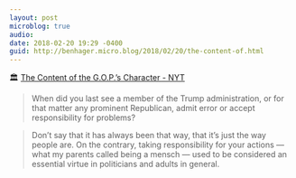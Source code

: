 ```yaml
---
layout: post
microblog: true
audio: 
date: 2018-02-20 19:29 -0400
guid: http://benhager.micro.blog/2018/02/20/the-content-of.html
---
```

🏛 [The Content of the G.O.P.’s Character - NYT](https://www.nytimes.com/2018/02/19/opinion/gop-character-bad-faith.html)

> When did you last see a member of the Trump administration, or for that matter any prominent Republican, admit error or accept responsibility for problems?

> Don’t say that it has always been that way, that it’s just the way people are. On the contrary, taking responsibility for your actions — what my parents called being a mensch — used to be considered an essential virtue in politicians and adults in general. 
